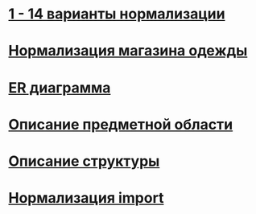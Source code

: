 # [1 - 14 варианты нормализации](https://docs.yandex.ru/docs/view?url=ya-disk%3A%2F%2F%2Fdisk%2F14.09%20про%2FШамиев%2F14%20Вариантов.pdf&name=14%20Вариантов.pdf&uid=1735612068&nosw=1)
# [Нормализация магазина одежды](https://disk.yandex.ru/edit/disk/disk%2F14.09%20про%2FШамиев%2FНормализация%20магазина%20одежды.xlsx?sk=ya008284143c71b3814c5ccca3d90a671)
# [ER диаграмма](https://disk.yandex.ru/client/disk/14.09%20про/Шамиев?idApp=client&dialog=slider&idDialog=%2Fdisk%2F14.09%20про%2FШамиев%2Fизображение_2024-09-27_145743815.png)
# [Описание предметной области](https://docs.yandex.ru/docs/view?url=ya-disk%3A%2F%2F%2Fdisk%2F14.09%20про%2FШамиев%2FШамиев%20П-2.pdf&name=Шамиев%20П-2.pdf&uid=1735612068)
# [Описание структуры](https://docs.yandex.ru/docs/view?url=ya-disk%3A%2F%2F%2Fdisk%2F14.09%20про%2FШамиев%2FТаблица%201%20-.pdf&name=Таблица%201%20-.pdf&uid=1735612068)
# [Нормализация import]([https://docviewer.yandex.ru/?url=ya-disk%3A%2F%2F%2Fdisk%2F14.09%20про%2FШамиев%2Fнормализация%20import.pdf&name=нормализация%20import.pdf&uid=1735612068](https://docs.yandex.ru/docs/view?url=ya-disk%3A%2F%2F%2Fdisk%2F14.09%20про%2FШамиев%2Fнормализация%20импорт.pdf&name=нормализация%20импорт.pdf&uid=1735612068&nosw=1))
